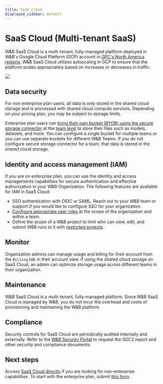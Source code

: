 ```yaml
---
title: SaaS Cloud
displayed_sidebar: default
---
```


# SaaS Cloud (Multi-tenant SaaS)

W&B SaaS Cloud is a multi-tenant, fully-managed platform deployed in W&B's Google Cloud Platform (GCP) account in [GPC's North America regions](https://cloud.google.com/compute/docs/regions-zones). W&B SaaS Cloud utilizes autoscaling in GCP to ensure that the platform scales appropriately based on increases or decreases in traffic. 

![](/images/hosting/saas_cloud_arch.png)

## Data security

For non enterprise plan users, all data is only stored in the shared cloud storage and is processed with shared cloud compute services. Depending on your pricing plan, you may be subject to storage limits.

Enterprise plan users can [bring their own bucket (BYOB) using the secure storage connector](../secure-storage-connector.md) at the [team level](../secure-storage-connector.md#configuration-options) to store their files such as models, datasets, and more. You can configure a single bucket for multiple teams or you can use separate buckets for different W&B Teams. If you do not configure secure storage connector for a team, that data is stored in the shared cloud storage.

## Identity and access management (IAM)
If you are on enterprise plan, you can use the identity and access managements capabilities for secure authentication and effective authorization in your W&B Organization. The following features are available for IAM in SaaS Cloud:

* SSO authentication with OIDC or SAML. Reach out to your W&B team or support if you would like to configure SSO for your organization.
* [Configure appropriate user roles](../iam/manage-users.md) at the scope of the organization and within a team.
* Define the scope of a W&B project to limit who can view, edit, and submit W&B runs to it with [restricted projects](../restricted-projects.md).

## Monitor
Organization admins can manage usage and billing for their account from the `Billing` tab in their account view. If using the shared cloud storage on SaaS Cloud, an admin can optimize storage usage across different teams in their organization.

## Maintenance
W&B SaaS Cloud is a multi-tenant, fully-managed platform. Since W&B SaaS Cloud is managed by W&B, you do not incur the overhead and costs of provisioning and maintaining the W&B platform.

## Compliance 
Security controls for SaaS Cloud are periodically audited internally and externally. Refer to the [W&B Security Portal](https://security.wandb.ai/) to request the SOC2 report and other security and compliance documents.

## Next steps
Access [SaaS Cloud directly](https://wandb.ai) if you are looking for non-enterprise capabilities. To start with the enterprise plan, submit [this form](https://wandb.ai/site/for-enterprise/multi-tenant-saas-trial).